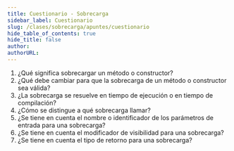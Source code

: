 ```yaml
---
title: Cuestionario - Sobrecarga
sidebar_label: Cuestionario
slug: /clases/sobrecarga/apuntes/cuestionario
hide_table_of_contents: true
hide_title: false
author: 
authorURL: 
---
```


1. ¿Qué significa sobrecargar un método o constructor?
2. ¿Qué debe cambiar para que la sobrecarga de un método o constructor sea válida? 
3. ¿La sobrecarga se resuelve en tiempo de ejecución o en tiempo de compilación?
4. ¿Cómo se distingue a qué sobrecarga llamar? 
5. ¿Se tiene en cuenta el nombre o identificador de los parámetros de entrada para una sobrecarga?
6. ¿Se tiene en cuenta el modificador de visibilidad para una sobrecarga?
7. ¿Se tiene en cuenta el tipo de retorno para una sobrecarga?
 